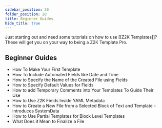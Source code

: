 ```yaml
---
sidebar_position: 20
folder_position: 20
title: Beginner Guides
hide_title: true
---
```

Just starting out and need some tutorials on how to use [[Z2K Templates]]? These will get you on your way to being a Z2K Template Pro. 

## Beginner Guides
- How To Make Your First Template
- How To Include Automated Fields like Date and Time
- How to Specify the Name of the Created File using Fields
- How to Specify Default Values for Fields
- How to add Temporary Comments into Your Templates To Guide Their Use
- How to Use Z2K Fields Inside YAML Metadata
- How to Create a New File from a Selected Block of Text and Template - introduces SystemData
- How to Use Partial Templates for Block Level Templates
- What Does it Mean to Finalize a File
